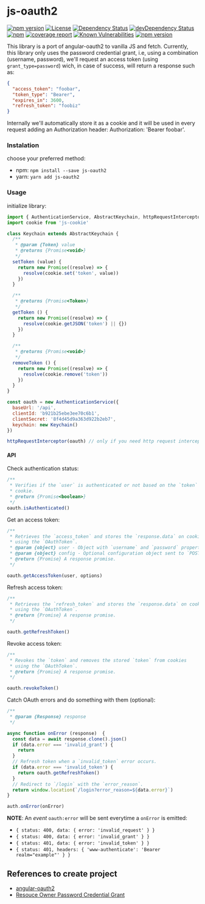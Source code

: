 js-oauth2
=========

[![npm version](https://badge.fury.io/js/js-oauth2.svg)](http://badge.fury.io/js/js-oauth2)
[![License](https://img.shields.io/npm/l/js-oauth2.svg)](https://www.npmjs.com/package/js-oauth2) 
[![Dependency Status](https://david-dm.org/brunocarvalhodearaujo/js-oauth2.svg?style=flat-square)](https://david-dm.org/brunocarvalhodearaujo/js-oauth2)
[![devDependency Status](https://david-dm.org/brunocarvalhodearaujo/js-oauth2/dev-status.svg?style=flat-square)](https://david-dm.org/brunocarvalhodearaujo/js-oauth2#info=devDependencies)
[![npm](https://img.shields.io/npm/dt/js-oauth2.svg)](https://www.npmjs.com/package/js-oauth2)
[![coverage report](https://gitlab.com/brunocarvalho/js-oauth2/badges/2.x/coverage.svg)](https://gitlab.com/brunocarvalho/js-oauth2/commits/2.x)
[![Known Vulnerabilities](https://snyk.io/test/github/sffc/js-oauth2/badge.svg)](https://snyk.io/test/github/sffc/js-oauth2)
[![npm version](http://img.shields.io/npm/v/js-oauth2.svg?style=flat)](https://npmjs.org/package/js-oauth2 "View this project on npm")

This library is a port of angular-oauth2 to vanilla JS and fetch. Currently, this library only uses the password
credential grant, i.e, using a combination (username, password), we'll request an access
token (using `grant_type=password`) wich, in case of success, will return a response such as:

````json
{
  "access_token": "foobar",
  "token_type": "Bearer",
  "expires_in": 3600,
  "refresh_token": "foobiz"
}
````

Internally we'll automatically store it as a cookie and it will be used in every request adding an
Authorization header: Authorization: 'Bearer foobar'.


### Instalation

choose your preferred method:

  - npm: `npm install --save js-oauth2`
  - yarn: `yarn add js-oauth2`


### Usage

initialize library:

````js
import { AuthenticationService, AbstractKeychain, httpRequestInterceptor } from 'js-oauth2'
import cookie from 'js-cookie'

class Keychain extends AbstractKeychain {
  /**
   * @param {Token} value
   * @returns {Promise<void>}
   */
  setToken (value) {
    return new Promise((resolve) => {
      resolve(cookie.set('token', value))
    })
  }

  /**
   * @returns {Promise<Token>}
   */
  getToken () {
    return new Promise((resolve) => {
      resolve(cookie.getJSON('token') || {})
    })
  }

  /**
   * @returns {Promise<void>}
   */
  removeToken () {
    return new Promise((resolve) => {
      resolve(cookie.remove('token'))
    })
  }
}

const oauth = new AuthenticationService({
  baseUrl: '/api',
  clientId: 'b921b25ebe3ee70c6b1',
  clientSecret: '8f4d45d9a363d922b2eb7',
  keychain: new Keychain()
})

httpRequestInterceptor(oauth) // only if you need http request interception
````

#### API

Check authentication status:

```js
/**
 * Verifies if the `user` is authenticated or not based on the `token`
 * cookie.
 * @return {Promise<boolean>}
 */
oauth.isAuthenticated()
```

Get an access token:

```js
/**
 * Retrieves the `access_token` and stores the `response.data` on cookies
 * using the `OAuthToken`.
 * @param {object} user - Object with `username` and `password` properties.
 * @param {object} config - Optional configuration object sent to `POST`.
 * @return {Promise} A response promise.
 */

oauth.getAccessToken(user, options)
```

Refresh access token:

```js
/**
 * Retrieves the `refresh_token` and stores the `response.data` on cookies
 * using the `OAuthToken`.
 * @return {Promise} A response promise.
 */

oauth.getRefreshToken()
```

Revoke access token:

```js
/**
 * Revokes the `token` and removes the stored `token` from cookies
 * using the `OAuthToken`.
 * @return {Promise} A response promise.
 */

oauth.revokeToken()
```

Catch OAuth errors and do something with them (optional):

````js
/**
 * @param {Response} response
 */

async function onError (response)  {
  const data = await response.clone().json()
  if (data.error === 'invalid_grant') {
    return
  }
  // Refresh token when a `invalid_token` error occurs.
  if (data.error === 'invalid_token') {
    return oauth.getRefreshToken()
  }
  // Redirect to `/login` with the `error_reason`.
  return window.location(`/login?error_reason=${data.error}`)
}

auth.onError(onError)
````

**NOTE**: An *event* `oauth:error` will be sent everytime a `onError` is emitted:

* `{ status: 400, data: { error: 'invalid_request' } }`
* `{ status: 400, data: { error: 'invalid_grant' } }`
* `{ status: 401, data: { error: 'invalid_token' } }`
* `{ status: 401, headers: { 'www-authenticate': 'Bearer realm="example"' } }`


## References to create project
  - [angular-oauth2](https://www.npmjs.com/package/angular-oauth2)
  - [Resouce Owner Password Credential Grant](https://tools.ietf.org/html/rfc6749#section-4.3)
